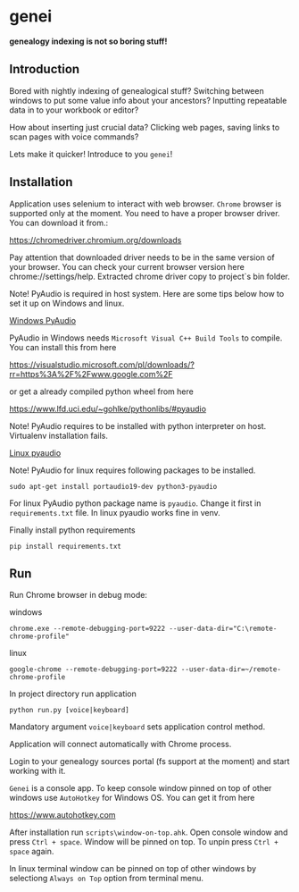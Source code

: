 # genei

**genealogy indexing is not so boring stuff!**

## Introduction

Bored with nightly indexing of genealogical stuff? Switching between windows to 
put some value info about your ancestors? Inputting repeatable data in to your 
workbook or editor?

How about inserting just crucial data? Clicking web pages, saving links to scan 
pages with voice commands?

Lets make it quicker!
Introduce to you `genei`!


## Installation

Application uses selenium to interact with web browser. `Chrome` browser is supported 
only at the moment. You need to have a proper browser driver. You can download it from.:

<https://chromedriver.chromium.org/downloads>

Pay attention that downloaded driver needs to be in the same version of your 
browser. You can check your current browser version here chrome://settings/help.
Extracted chrome driver copy to project\`s bin folder.

Note! PyAudio is required in host system. Here are some tips below how to set it up on 
Windows and linux.

<ins>Windows PyAudio</ins>

PyAudio in Windows needs `Microsoft Visual C++ Build Tools` to compile. You can install 
this from here 

<https://visualstudio.microsoft.com/pl/downloads/?rr=https%3A%2F%2Fwww.google.com%2F>

or get a already compiled python wheel from here 

<https://www.lfd.uci.edu/~gohlke/pythonlibs/#pyaudio>

Note! PyAudio requires to be installed with python interpreter on host. Virtualenv 
installation fails.

<ins>Linux pyaudio</ins>

Note! PyAudio for linux requires following packages to be installed.

```sudo apt-get install portaudio19-dev python3-pyaudio```

For linux PyAudio python package name is ```pyaudio```. Change it first in `requirements.txt` 
file. In linux pyaudio works fine in venv.



Finally install python requirements

```pip install requirements.txt```


## Run

Run Chrome browser in debug mode:

windows

```chrome.exe --remote-debugging-port=9222 --user-data-dir="C:\remote-chrome-profile"```

linux

```google-chrome --remote-debugging-port=9222 --user-data-dir=~/remote-chrome-profile```

In project directory run application

```python run.py [voice|keyboard]```

Mandatory argument ```voice|keyboard``` sets application control method.

Application will connect automatically with Chrome process.

Login to your genealogy sources portal (fs support at the moment) and start 
working with it.

`Genei` is a console app. To keep console window pinned on top of other windows 
use `AutoHotkey` for Windows OS. You can get it from here

<https://www.autohotkey.com>

After installation run `scripts\window-on-top.ahk`. Open console window and press
`Ctrl + space`. Window will be pinned on top. To unpin press `Ctrl + space` again.

In linux terminal window can be pinned on top of other windows by selectiong `Always on Top` option from terminal menu. 
